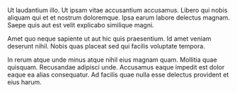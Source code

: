 Ut laudantium illo. Ut ipsam vitae accusantium accusamus. Libero qui nobis aliquam qui et et nostrum doloremque. Ipsa earum labore delectus magnam. Saepe quis aut est velit explicabo similique magni.
 Amet quo neque sapiente ut aut hic quis praesentium. Id amet veniam deserunt nihil. Nobis quas placeat sed qui facilis voluptate tempora.
 In rerum atque unde minus atque nihil eius magnam quam. Mollitia quae quisquam. Recusandae adipisci unde. Accusamus eaque impedit est dolor eaque ea alias consequatur. Ad facilis quae nulla esse delectus provident et eius harum.